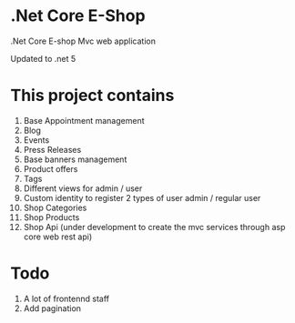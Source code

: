 # .Net Core E-Shop
.Net Core E-shop  Mvc web application 

Updated to .net 5 

# This project contains

1. Base Appointment management
2. Blog
3. Events
4. Press Releases
5. Base  banners management
6. Product offers
7. Tags
8. Different views for admin / user 
9. Custom identity to  register 2 types of user  admin / regular user
10. Shop Categories
11. Shop Products
12. Shop Api (under development to create the mvc services through asp core web rest api)


# Todo

1. A lot of frontennd staff
2. Add pagination
